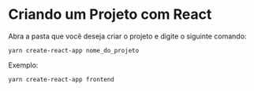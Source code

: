 # Criando um Projeto com React

Abra a pasta que você deseja criar o projeto e digite o siguinte comando: 

```
yarn create-react-app nome_do_projeto
``` 

Exemplo:

```
yarn create-react-app frontend
```
